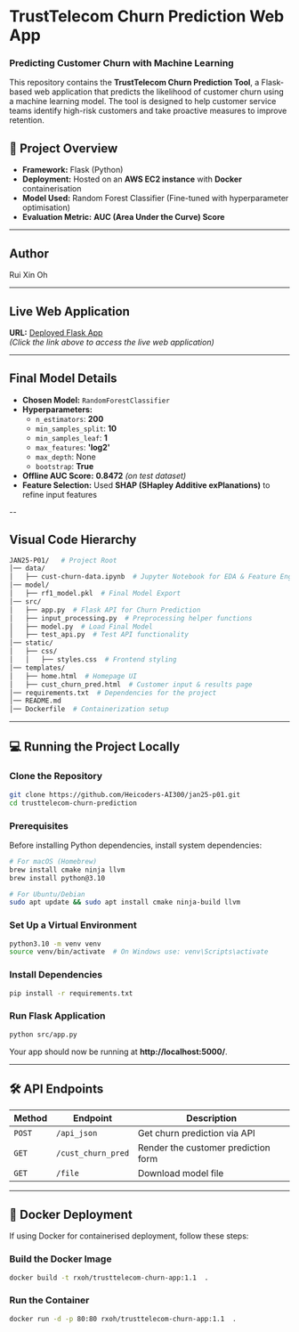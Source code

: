 # TrustTelecom Churn Prediction Web App

### Predicting Customer Churn with Machine Learning

This repository contains the **TrustTelecom Churn Prediction Tool**, a Flask-based web application that predicts the likelihood of customer churn using a machine learning model. The tool is designed to help customer service teams identify high-risk customers and take proactive measures to improve retention.

## 📌 Project Overview
- **Framework:** Flask (Python)
- **Deployment:** Hosted on an **AWS EC2 instance** with **Docker** containerisation
- **Model Used:** Random Forest Classifier (Fine-tuned with hyperparameter optimisation)
- **Evaluation Metric:** **AUC (Area Under the Curve) Score**

---

## Author
Rui Xin Oh

---

## Live Web Application
**URL:** [Deployed Flask App](http://ec2-18-116-49-118.us-east-2.compute.amazonaws.com/)  
*(Click the link above to access the live web application)*

---

## Final Model Details

- **Chosen Model:** `RandomForestClassifier`
- **Hyperparameters:**
  - `n_estimators`: **200**
  - `min_samples_split`: **10**
  - `min_samples_leaf`: **1**
  - `max_features`: **'log2'**
  - `max_depth`: None
  - `bootstrap`: **True**
- **Offline AUC Score:** **0.8472** *(on test dataset)*
- **Feature Selection:** Used **SHAP (SHapley Additive exPlanations)** to refine input features

--

## Visual Code Hierarchy

```bash
JAN25-P01/   # Project Root
│── data/
│   ├── cust-churn-data.ipynb  # Jupyter Notebook for EDA & Feature Engineering
│── model/
│   ├── rf1_model.pkl  # Final Model Export
│── src/
│   ├── app.py  # Flask API for Churn Prediction
│   ├── input_processing.py  # Preprocessing helper functions
│   ├── model.py  # Load Final Model
│   ├── test_api.py  # Test API functionality
│── static/
│   ├── css/
│   │   ├── styles.css  # Frontend styling
│── templates/
│   ├── home.html  # Homepage UI
│   ├── cust_churn_pred.html  # Customer input & results page
│── requirements.txt  # Dependencies for the project
│── README.md
│── Dockerfile  # Containerization setup
```

---

## 💻 Running the Project Locally

### **Clone the Repository**
```bash
git clone https://github.com/Heicoders-AI300/jan25-p01.git
cd trusttelecom-churn-prediction
```

### **Prerequisites**
Before installing Python dependencies, install system dependencies:

```bash
# For macOS (Homebrew)
brew install cmake ninja llvm
brew install python@3.10

# For Ubuntu/Debian
sudo apt update && sudo apt install cmake ninja-build llvm
```

### **Set Up a Virtual Environment**
```bash
python3.10 -m venv venv
source venv/bin/activate  # On Windows use: venv\Scripts\activate
```

### **Install Dependencies**
```bash
pip install -r requirements.txt
```

### **Run Flask Application**
```bash
python src/app.py
```
Your app should now be running at **http://localhost:5000/**.

---

## 🛠️ API Endpoints
| Method | Endpoint         | Description |
|--------|-----------------|-------------|
| `POST` | `/api_json`      | Get churn prediction via API |
| `GET`  | `/cust_churn_pred` | Render the customer prediction form |
| `GET`  | `/file`          | Download model file |

---

## 🐳 Docker Deployment
If using Docker for containerised deployment, follow these steps:

### **Build the Docker Image**
```bash
docker build -t rxoh/trusttelecom-churn-app:1.1  .
```

### **Run the Container**
```bash
docker run -d -p 80:80 rxoh/trusttelecom-churn-app:1.1  .
```
